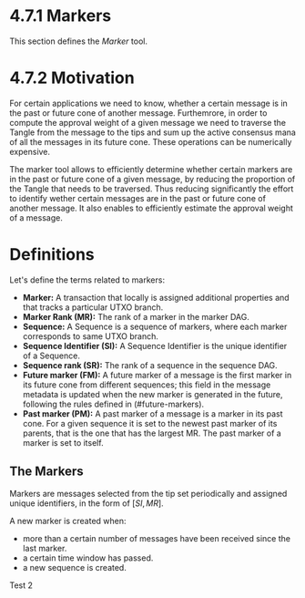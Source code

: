 # 4.7.1 Markers

This section defines the *Marker* tool.

# 4.7.2 Motivation

For certain applications we need to know, whether a certain message is in the past or future cone of another message. Furthemrore, in order to compute the approval weight of a given message we need to traverse the Tangle from the message to the tips and sum up the active consensus mana of all the messages in its future cone. These operations can be numerically expensive.

The marker tool allows to efficiently determine whether certain markers are in the past or future cone of a given message, by reducing the proportion of the Tangle that needs to be traversed. Thus reducing significantly the effort to identify wether certain messages are in the past or future cone of another message. It also enables to efficiently estimate the approval weight of a message.

# Definitions

Let's define the terms related to markers:
* **Marker:** A transaction that locally is assigned additional properties and that tracks a particular UTXO branch.
* **Marker Rank (MR):** The rank of a marker in the marker DAG.
* **Sequence:** A Sequence is a sequence of markers, where each marker corresponds to same UTXO branch.
* **Sequence Identifier (SI):** A Sequence Identifier is the unique identifier of a Sequence. 
* **Sequence rank (SR):** The rank of a sequence in the sequence DAG.
* **Future marker (FM):** A future marker of a message is the first marker in its future cone from different sequences; this field in the message metadata is updated when the new marker is generated in the future, following the rules defined in (#future-markers).
* **Past marker (PM):** A past marker of a message is a marker in its past cone. For a given sequence it is set to the newest past marker of its parents, that is the one that has the largest MR. The past marker of a marker is set to itself.

## The Markers

Markers are messages selected from the tip set periodically and assigned unique identifiers, in the form of $[SI, MR]$.

A new marker is created when: 
* more than a certain number of messages have been received since the last marker.
* a certain time window has passed.
* a new sequence is created.

Test 2


